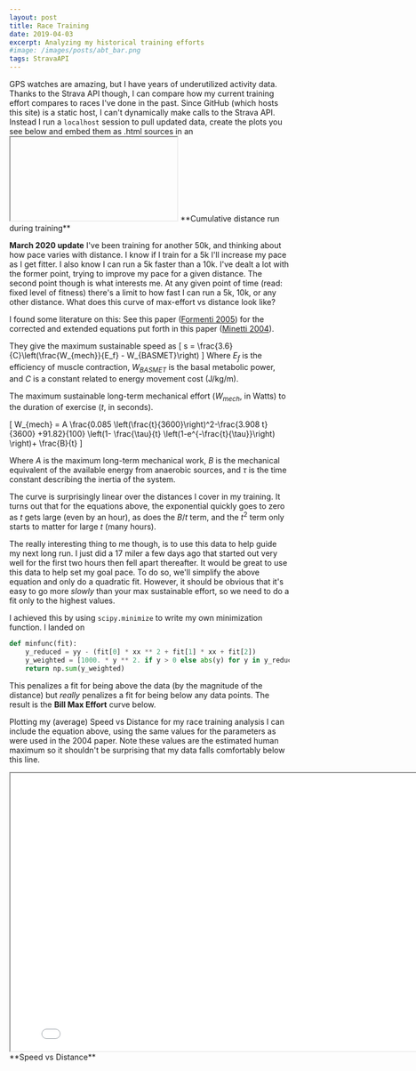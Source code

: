 ```yaml
---
layout: post
title: Race Training
date: 2019-04-03
excerpt: Analyzing my historical training efforts
#image: /images/posts/abt_bar.png
tags: StravaAPI
---
```


GPS watches are amazing, but I have years of underutilized activity data. Thanks to the Strava API though, I can compare how my current training effort compares to races I've done in the past.
Since GitHub (which hosts this site) is a static host, I can't dynamically make calls to the Strava API. Instead I run a `localhost` session to pull updated data, create the plots you see below and embed them as .html sources in an <iframe> element. So although they're not updated dynamically, they are still interactive.

Using the Strava API I can grab activities (and filter by type='Run') between certain dates. I've created a list of races and their corresponding race date, then go through and gather the runs I did in the 18 weeks prior to and including race day. By looking at run distance, cumulative distance, and pace, I can see how my current effort compares, helping me assess more realistically my readiness level for the upcoming race. The cumulative distance I find both the easiest to read and the most helpful in assessing my race-readiness.

<iframe src="/images/posts/rta_cum.html" height="500" width="800"></iframe>
**Cumulative distance run during training**

**March 2020 update**
I've been training for another 50k, and thinking about how pace varies with distance. I know if I train for a 5k I'll increase my pace as I get fitter. I also know I can run a 5k faster than a 10k. I've dealt a lot with the former point, trying to improve my pace for a given distance. The second point though is what interests me. At any given point of time (read: fixed level of fitness) there's a limit to how fast I can run a 5k, 10k, or any other distance. What does this curve of max-effort vs distance look like?

I found some literature on this: See this paper ([Formenti 2005](https://www.researchgate.net/publication/7696487_Human_locomotion_on_snow_Determinants_of_economy_and_speed_of_skiing_across_the_ages)) for the corrected and extended equations put forth in this paper ([Minetti 2004]((https://jeb.biologists.org/content/207/12/2185))).

They give the maximum sustainable speed as
\[
s = \frac{3.6}{C}\left(\frac{W_{mech}}{E_f} - W_{BASMET}\right)
\]
Where $E_f$ is the efficiency of muscle contraction, $W_{BASMET}$ is the basal metabolic power, and $C$ is a constant related to energy movement cost (J/kg/m).

The maximum sustainable long-term mechanical effort ($W_{mech}$, in Watts) to the duration of exercise ($t$, in seconds).


\[
W_{mech} = A \frac{0.085 \left(\frac{t}{3600}\right)^2-\frac{3.908 t}{3600} +91.82}{100} \left(1-
  \frac{\tau}{t} \left(1-e^{-\frac{t}{\tau}}\right) \right)+ \frac{B}{t}
\]

Where $A$ is the maximum long-term mechanical work, $B$ is the mechanical equivalent of the available energy from anaerobic sources, and $\tau$ is the time constant describing the inertia of the system.

The curve is surprisingly linear over the distances I cover in my training. It turns out that for the equations above, the exponential quickly goes to zero as $t$ gets large (even by an hour), as does the $B/t$ term, and the $t^2$ term only starts to matter for large $t$ (many hours).

The really interesting thing to me though, is to use this data to help guide my next long run. I just did a 17 miler a few days ago that started out very well for the first two hours then fell apart thereafter. It would be great to use this data to help set my goal pace. To do so, we'll simplify the above equation and only do a quadratic fit. However, it should be obvious that it's easy to go more *slowly* than your max sustainable effort, so we need to do a fit only to the highest values.

I achieved this by using `scipy.minimize` to write my own minimization function. I landed on
```py
def minfunc(fit):
    y_reduced = yy - (fit[0] * xx ** 2 + fit[1] * xx + fit[2])
    y_weighted = [1000. * y ** 2. if y > 0 else abs(y) for y in y_reduced]
    return np.sum(y_weighted)
```
This penalizes a fit for being above the data (by the magnitude of the distance) but *really* penalizes a fit for being below any data points. The result is the **Bill Max Effort** curve below.

Plotting my (average) Speed vs Distance for my race training analysis I can include the equation above, using the same values for the parameters as were used in the 2004 paper. Note these values are the estimated human maximum so it shouldn't be surprising that my data falls comfortably below this line.

<iframe src="/images/posts/rta_svd.html" height="500" width="800"></iframe>
**Speed vs Distance**
